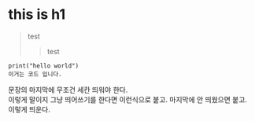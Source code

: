 this is h1
========================

> test
>	>	test

	print("hello world")
	이거는 코드 입니다.

문장의 마지막에 무조건 세칸 띄워야 한다.   
이렇게 말이지 그냥 띄어쓰기를 한다면   이런식으로 붙고.
마지막에 안 띄웠으면 붙고.   
이렇게 띄운다.
